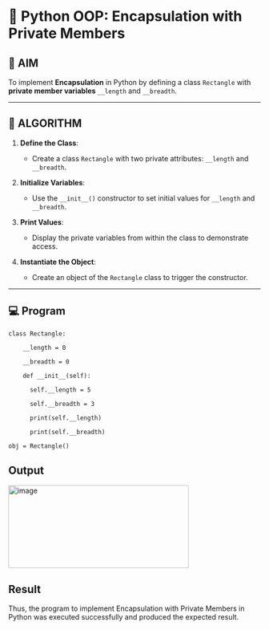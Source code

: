 # 🐍 Python OOP: Encapsulation with Private Members

## 🎯 AIM

To implement **Encapsulation** in Python by defining a class `Rectangle` with **private member variables** `__length` and `__breadth`.

---

## 🧠 ALGORITHM

1. **Define the Class**:
   - Create a class `Rectangle` with two private attributes: `__length` and `__breadth`.

2. **Initialize Variables**:
   - Use the `__init__()` constructor to set initial values for `__length` and `__breadth`.

3. **Print Values**:
   - Display the private variables from within the class to demonstrate access.

4. **Instantiate the Object**:
   - Create an object of the `Rectangle` class to trigger the constructor.

---

## 💻 Program
```
class Rectangle:

    __length = 0 
    
    __breadth = 0
    
    def __init__(self):
    
      self.__length = 5
      
      self.__breadth = 3
      
      print(self.__length)
      
      print(self.__breadth)
   
obj = Rectangle()
```
## Output
<img width="360" height="165" alt="image" src="https://github.com/user-attachments/assets/3725e9cb-efc3-4df2-8cc2-a4b868494911" />

## Result
Thus, the program to implement Encapsulation with Private Members in Python was executed successfully and produced the expected result.
